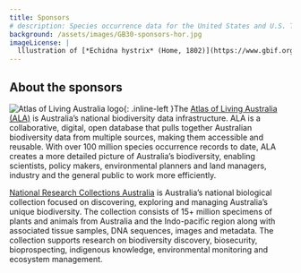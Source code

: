 ```yaml
---
title: Sponsors
# description: Species occurrence data for the United States and U.S. Territories.
background: /assets/images/GB30-sponsors-hor.jpg
imageLicense: |
  lllustration of [*Echidna hystrix* (Home, 1802)](https://www.gbif.org/species/8949676) from The mammals of Australia, 1871 via the [Biodiversity Heritage Library](https://www.flickr.com/photos/biodivlibrary/41157579672)
---
```


## About the sponsors  

![Atlas of Living Australia logo](/assets/ALA_Logo_Stacked_CMYK.jpg){: .inline-left }The [Atlas of Living Australia (ALA)](http://ala.org.au/) is Australia’s national biodiversity data infrastructure. ALA is a collaborative, digital, open database that pulls together Australian biodiversity data from multiple sources, making them accessible and reusable. With over 100 million species occurrence records to date, ALA creates a more detailed picture of Australia’s biodiversity, enabling scientists, policy makers, environmental planners and land managers, industry and the general public to work more efficiently.  

[National Research Collections Australia](https://www.csiro.au/en/about/facilities-collections/Collections) is Australia’s national biological collection focused on discovering, exploring and managing Australia’s unique biodiversity.  The collection consists of 15+ million specimens of plants and animals from Australia and the Indo-pacific region along with associated tissue samples, DNA sequences, images and metadata.  The collection supports research on biodiversity discovery, biosecurity, bioprospecting, indigenous knowledge, environmental monitoring and ecosystem management.  

